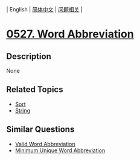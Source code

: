 
| English | [简体中文](README.md) | [问题相关](QUESTION.md) |
# [0527. Word Abbreviation](https://leetcode-cn.com/problems/word-abbreviation/)
## Description
None
## Related Topics
- [Sort](https://leetcode-cn.com/tag/sort)
- [String](https://leetcode-cn.com/tag/string)
## Similar Questions
- [Valid Word Abbreviation](../0408/README_EN.md)
- [Minimum Unique Word Abbreviation](../0411/README_EN.md)
